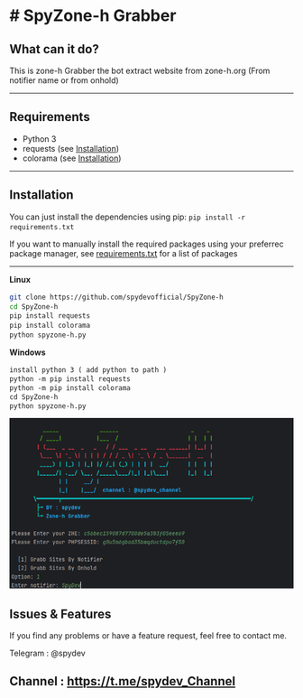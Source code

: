 # # SpyZone-h Grabber


## What can it do?
This is zone-h Grabber
the bot extract website from zone-h.org (From notifier name or from onhold)

---

## Requirements
* Python 3
* requests (see [Installation](#Installation))
* colorama (see [Installation](#Installation))

---

## Installation
You can just install the dependencies using pip: `pip install -r requirements.txt`

If you want to manually install the required packages using your preferrec package manager, see [requirements.txt](requirements.txt) for a list of packages

---
**Linux**
```bash
git clone https://github.com/spydevofficial/SpyZone-h
cd SpyZone-h
pip install requests
pip install colorama
python spyzone-h.py
```
**Windows**
```
install python 3 ( add python to path )
python -m pip install requests
python -m pip install colorama
cd SpyZone-h
python spyzone-h.py
```
<img src="banner.png">


## Issues & Features
If you find any problems or have a feature request, feel free to contact me.

Telegram : @spydev

Channel  : https://t.me/spydev_Channel
---

